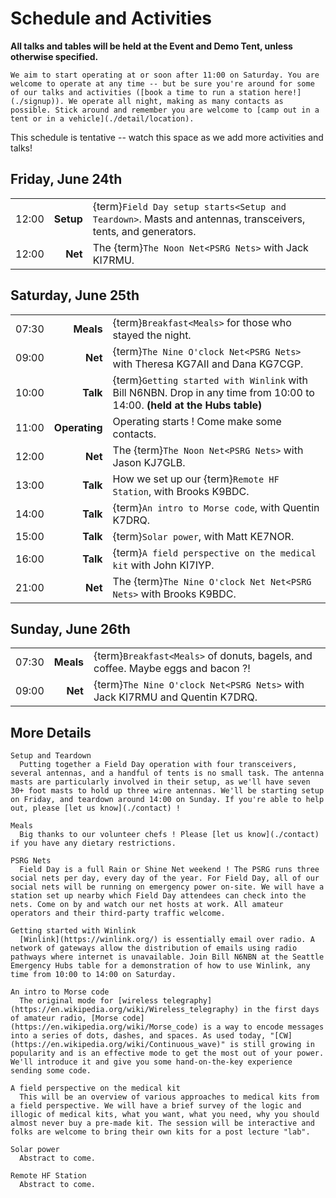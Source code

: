# Schedule and Activities

**All talks and tables will be held at the Event and Demo Tent, unless otherwise specified.**

```{note}
We aim to start operating at or soon after 11:00 on Saturday. You are welcome to operate at any time -- but be sure you're around for some of our talks and activities ([book a time to run a station here!](./signup)). We operate all night, making as many contacts as possible. Stick around and remember you are welcome to [camp out in a tent or in a vehicle](./detail/location).
```

This schedule is tentative -- watch this space as we add more activities and talks!

## Friday, June 24th

|       |           |                                                                                                              |
| ----: | --------: | :----------------------------------------------------------------------------------------------------------- |
| 12:00 | **Setup** | {term}`Field Day setup starts<Setup and Teardown>`. Masts and antennas, transceivers, tents, and generators. |
| 12:00 |   **Net** | The {term}`The Noon Net<PSRG Nets>` with Jack KI7RMU.                                                        |

## Saturday, June 25th

|       |               |                                                                                                                          |
| ----: | ------------: | :----------------------------------------------------------------------------------------------------------------------- |
| 07:30 |     **Meals** | {term}`Breakfast<Meals>` for those who stayed the night.                                                                 |
| 09:00 |       **Net** | {term}`The Nine O'clock Net<PSRG Nets>` with Theresa KG7AII and Dana KG7CGP.                                             |
| 10:00 |      **Talk** | {term}`Getting started with Winlink` with Bill N6NBN. Drop in any time from 10:00 to 14:00. **(held at the Hubs table)** |
| 11:00 | **Operating** | Operating starts ! Come make some contacts.                                                                              |
| 12:00 |       **Net** | The {term}`The Noon Net<PSRG Nets>` with Jason KJ7GLB.                                                                   |
| 13:00 |      **Talk** | How we set up our {term}`Remote HF Station`, with Brooks K9BDC.                                                          |
| 14:00 |      **Talk** | {term}`An intro to Morse code`, with Quentin K7DRQ.                                                                      |
| 15:00 |      **Talk** | {term}`Solar power`, with Matt KE7NOR.                                                                                   |
| 16:00 |      **Talk** | {term}`A field perspective on the medical kit` with John KI7IYP.                                                         |
| 21:00 |       **Net** | The {term}`The Nine O'clock Net Net<PSRG Nets>` with Brooks K9BDC.                                                       |

## Sunday, June 26th

|       |           |                                                                                 |
| ----: | --------: | :------------------------------------------------------------------------------ |
| 07:30 | **Meals** | {term}`Breakfast<Meals>` of donuts, bagels, and coffee. Maybe eggs and bacon ?! |
| 09:00 |   **Net** | {term}`The Nine O'clock Net<PSRG Nets>` with Jack KI7RMU and Quentin K7DRQ.     |

## More Details

```{glossary}
Setup and Teardown
  Putting together a Field Day operation with four transceivers, several antennas, and a handful of tents is no small task. The antenna masts are particularly involved in their setup, as we'll have seven 30+ foot masts to hold up three wire antennas. We'll be starting setup on Friday, and teardown around 14:00 on Sunday. If you're able to help out, please [let us know](./contact) !

Meals
  Big thanks to our volunteer chefs ! Please [let us know](./contact) if you have any dietary restrictions.

PSRG Nets
  Field Day is a full Rain or Shine Net weekend ! The PSRG runs three social nets per day, every day of the year. For Field Day, all of our social nets will be running on emergency power on-site. We will have a station set up nearby which Field Day attendees can check into the nets. Come on by and watch our net hosts at work. All amateur operators and their third-party traffic welcome.

Getting started with Winlink
  [Winlink](https://winlink.org/) is essentially email over radio. A network of gateways allow the distribution of emails using radio pathways where internet is unavailable. Join Bill N6NBN at the Seattle Emergency Hubs table for a demonstration of how to use Winlink, any time from 10:00 to 14:00 on Saturday.

An intro to Morse code
  The original mode for [wireless telegraphy](https://en.wikipedia.org/wiki/Wireless_telegraphy) in the first days of amateur radio, [Morse code](https://en.wikipedia.org/wiki/Morse_code) is a way to encode messages into a series of dots, dashes, and spaces. As used today, "[CW](https://en.wikipedia.org/wiki/Continuous_wave)" is still growing in popularity and is an effective mode to get the most out of your power. We'll introduce it and give you some hand-on-the-key experience sending some code.

A field perspective on the medical kit
  This will be an overview of various approaches to medical kits from a field perspective. We will have a brief survey of the logic and illogic of medical kits, what you want, what you need, why you should almost never buy a pre-made kit. The session will be interactive and folks are welcome to bring their own kits for a post lecture "lab".

Solar power
  Abstract to come.

Remote HF Station
  Abstract to come.
```
